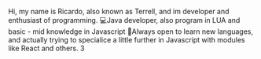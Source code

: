 Hi, my name is Ricardo, also known as Terrell, and im developer and enthusiast of programming.
💻Java developer, also program in LUA and basic - mid knowledge in Javascript
🧠Always open to learn new languages, and actually trying to specialice a little further in Javascript with modules like React and others.
3
<!---
4
MrTerreII/MrTerreII is a ✨ special ✨ repository because its `README.md` (this file) appears on your GitHub profile.
5
You can click the Preview link to take a look at your changes.
6
--->
